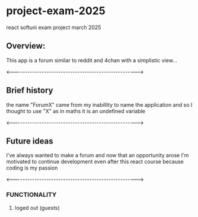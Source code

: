 
# project-exam-2025
react softuni exam project march 2025

## Overview: 
This app is a forum similar to reddit and 4chan with a simplistic view...

<---------------------------------------------------->

## Brief history
the name "ForumX" came from my inabillity to name the application
and so I thought to use "X" as in maths it is an undefined variable

<---------------------------------------------------->

## Future ideas
I've always wanted to make a forum and now that an opportunity arose
I'm motivated to continue development even after this react course
because coding is my passion

<---------------------------------------------------->

### FUNCTIONALITY

1. loged out (guests)
